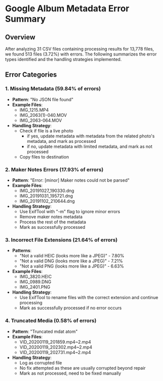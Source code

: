 # Google Album Metadata Error Summary

## Overview

After analyzing 31 CSV files containing processing results for 13,778 files, we found 513 files (3.72%) with errors. The following summarizes the error types identified and the handling strategies implemented.

## Error Categories

### 1. Missing Metadata (59.84% of errors)
- **Pattern**: "No JSON file found"
- **Example Files**: 
  - IMG_1215.MP4
  - IMG_2063(1)-040.MOV
  - IMG_2063-064.MOV
- **Handling Strategy**: 
  - Check if file is a live photo
    - if yes, update metadata with metadata from the related photo's metadata, and mark as processed
    - if no, update metadata with limited metadata, and mark as not processed
  - Copy files to destination

### 2. Maker Notes Errors (17.93% of errors)
- **Pattern**: "Error: [minor] Maker notes could not be parsed"
- **Example Files**:
  - IMG_20191027_190330.dng
  - IMG_20191031_195721.dng
  - IMG_20191102_210644.dng
- **Handling Strategy**:
  - Use ExifTool with "-m" flag to ignore minor errors
  - Remove maker notes metadata
  - Process the rest of the metadata
  - Mark as successfully processed

### 3. Incorrect File Extensions (21.64% of errors)
- **Patterns**:
  - "Not a valid HEIC (looks more like a JPEG)" - 7.80%
  - "Not a valid DNG (looks more like a JPEG)" - 7.21%
  - "Not a valid PNG (looks more like a JPEG)" - 6.63%
- **Example Files**:
  - IMG_3820.HEIC
  - IMG_0989.DNG
  - IMG_2401.PNG
- **Handling Strategy**:
  - Use ExifTool to rename files with the correct extension and continue processing
  - Mark as successfully processed if no error occurs

### 4. Truncated Media (0.58% of errors)
- **Pattern**: "Truncated mdat atom"
- **Example Files**:
  - VID_20200119_201859.mp4~2.mp4
  - VID_20200119_202302.mp4~2.mp4
  - VID_20200119_202731.mp4~2.mp4
- **Handling Strategy**:
  - Log as corrupted file
  - No fix attempted as these are usually corrupted beyond repair
  - Mark as not processed, need to be fixed manually
